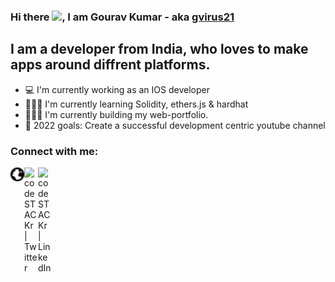 ### Hi there <img src="https://github.com/TheDudeThatCode/TheDudeThatCode/blob/master/Assets/Hi.gif" width="29px">, I am Gourav Kumar - aka [gvirus21][website]

## I am a developer from India, who loves to make apps around diffrent platforms.

- 💻 I'm currently working as an IOS developer
- 👨🏻‍💻 I'm currently learning Solidity, ethers.js & hardhat
- 👷🏻‍♂️ I'm currently building my web-portfolio.
- 🥅 2022 goals: Create a successful development centric youtube channel


### Connect with me:

[<img align="left" alt="codeSTACKr.com" width="22px" src="https://raw.githubusercontent.com/iconic/open-iconic/master/svg/globe.svg" />][website]
[<img align="left" alt="codeSTACKr | Twitter" width="22px" src="https://cdn.jsdelivr.net/npm/simple-icons@v3/icons/twitter.svg" />][twitter]
[<img align="left" alt="codeSTACKr | LinkedIn" width="22px" src="https://cdn.jsdelivr.net/npm/simple-icons@v3/icons/linkedin.svg" />][linkedin]


[website]: https://www.gourav-kumar.com
[twitter]: https://twitter.com/GouravKumarDev
[linkedin]: https://www.linkedin.com/in/gouravkumar-21/
